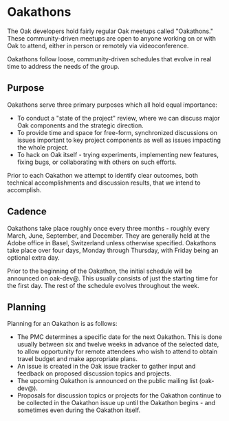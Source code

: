 # Oakathons

The Oak developers hold fairly regular Oak meetups called "Oakathons."  These community-driven meetups are open to anyone working on or with Oak to attend, either in person or remotely via videoconference.

Oakathons follow loose, community-driven schedules that evolve in real time to address the needs of the group.  

## Purpose
Oakathons serve three primary purposes which all hold equal importance:
* To conduct a "state of the project" review, where we can discuss major Oak components and the strategic direction.
* To provide time and space for free-form, synchronized discussions on issues important to key project components as well as issues impacting the whole project.
* To hack on Oak itself - trying experiments, implementing new features, fixing bugs, or collaborating with others on such efforts.

Prior to each Oakathon we attempt to identify clear outcomes, both technical accomplishments and discussion results, that we intend to accomplish.

## Cadence
Oakathons take place roughly once every three months - roughly every March, June, September, and December.  They are generally held at the Adobe office in Basel, Switzerland unless otherwise specified.  Oakathons take place over four days, Monday through Thursday, with Friday being an optional extra day.

Prior to the beginning of the Oakathon, the initial schedule will be announced on oak-dev@.  This usually consists of just the starting time for the first day.  The rest of the schedule evolves throughout the week.

## Planning
Planning for an Oakathon is as follows:
* The PMC determines a specific date for the next Oakathon.  This is done usually between six and twelve weeks in advance of the selected date, to allow opportunity for remote attendees who wish to attend to obtain travel budget and make appropriate plans.
* An issue is created in the Oak issue tracker to gather input and feedback on proposed discussion topics and projects.
* The upcoming Oakathon is announced on the public mailing list (oak-dev@).
* Proposals for discussion topics or projects for the Oakathon continue to be collected in the Oakathon issue up until the Oakathon begins - and sometimes even during the Oakathon itself.
